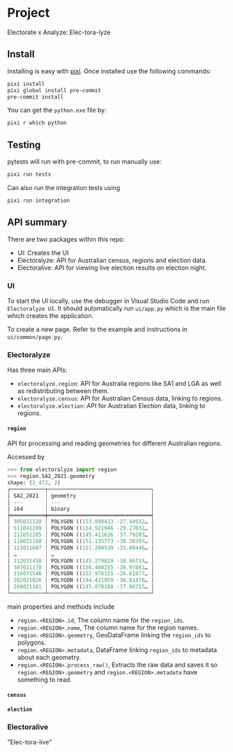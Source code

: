 # Project
Electorate x Analyze: Elec-tora-lyze

## Install

Installing is easy with [pixi](https://pixi.sh/latest/). Once installed use the following commands:

```sh
pixi install
pixi global install pre-commit
pre-commit install
```

You can get the `python.exe` file by:
```sh
pixi r which python
```


## Testing

pytests will run with pre-commit, to run manually use:
```sh
pixi run tests
```
Can also run the integration tests using
```sh
pixi run integration
```

## API summary

There are two packages within this repo:
- UI: Creates the UI
- Electoralyze: API for Australian census, regions and election data.
- Electoralive: API for viewing live election results on election night.

### UI


To start the UI locally, use the debugger in Visual Studio Code and run `Electoralyze UI`. It should automatically run `ui/app.py` which is the main file which creates the application.

To create a new page. Refer to the example and instructions in `ui/common/page.py`.

### Electoralyze


Has three main APIs:

- `electoralyze.region`: API for Australia regions like SA1 and LGA as well as redistributing between them.
- `electoralyze.census`: API for Australian Census data, linking to regions.
- `electoralyze.election`: API for Australian Election data, linking to regions.

#### `region`

API for processing and reading geometries for different Australian regions.

Accessed by
```python
>>> from electoralyze import region
>>> region.SA2_2021.geometry
shape: (2_472, 2)
┌───────────┬─────────────────────────────────┐
│ SA2_2021  ┆ geometry                        │
│ ---       ┆ ---                             │
│ i64       ┆ binary                          │
╞═══════════╪═════════════════════════════════╡
│ 305031128 ┆ POLYGON ((153.040413 -27.44932… │
│ 511041289 ┆ POLYGON ((114.921946 -29.27032… │
│ 211051285 ┆ POLYGON ((145.411636 -37.79203… │
│ 110011188 ┆ POLYGON ((151.135773 -30.28397… │
│ 121011687 ┆ POLYGON ((151.209539 -33.80446… │
│ …         ┆ …                               │
│ 212031458 ┆ POLYGON ((145.279819 -38.06734… │
│ 307011178 ┆ POLYGON ((150.400255 -26.97881… │
│ 316071546 ┆ POLYGON ((152.976155 -26.61877… │
│ 202021026 ┆ POLYGON ((144.421959 -36.81470… │
│ 208021181 ┆ POLYGON ((145.078188 -37.88713… │
└───────────┴─────────────────────────────────┘
```

main properties and methods include

- `region.<REGION>.id`, The column name for the `region_ids`.
- `region.<REGION>.name`, The column name for the region names.
- `region.<REGION>.geometry`, GeoDataFrame linking the `region_ids` to polygons.
- `region.<REGION>.metadata`, DataFrame linking `region_ids` to metadata about each geometry.
- `region.<REGION>.process_raw()`, Extracts the raw data and saves it so `region.<REGION>.geometry` and `region.<REGION>.metadata` have something to read.

#### `census`

#### `election`


### Electoralive

"Elec-tora-live"

